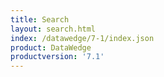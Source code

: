 ```yaml
---
title: Search
layout: search.html
index: /datawedge/7-1/index.json
product: DataWedge
productversion: '7.1'
---
```













